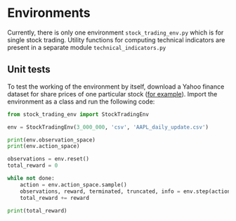 # Environments
Currently, there is only one environment `stock_trading_env.py` which is for single stock trading. Utility functions for computing technical indicators are present in a separate module `technical_indicators.py`

## Unit tests
To test the working of the environment by itself, download a Yahoo finance dataset for share prices of one particular stock ([for example](https://www.kaggle.com/datasets/achintyatripathi/yahoo-finance-apple-inc-aapl)). Import the environment as a class and run the following code:
```py
from stock_trading_env import StockTradingEnv

env = StockTradingEnv(3_000_000, 'csv', 'AAPL_daily_update.csv')

print(env.observation_space)
print(env.action_space)

observations = env.reset()
total_reward = 0

while not done:
    action = env.action_space.sample()
    observations, reward, terminated, truncated, info = env.step(action)
    total_reward += reward

print(total_reward)
```